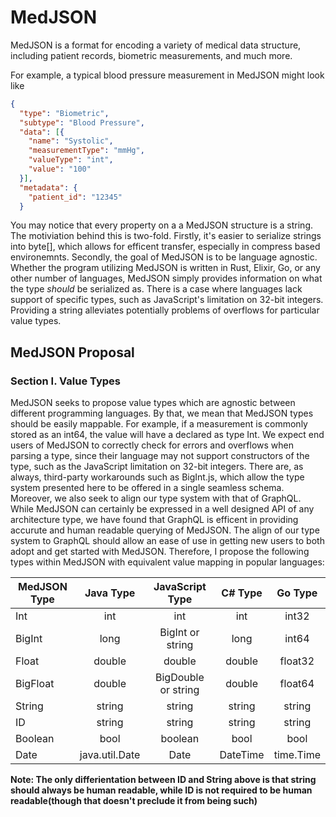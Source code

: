 # MedJSON
MedJSON is a format for encoding a variety of medical data structure, including patient records, biometric measurements, and much more.

For example, a typical blood pressure measurement in MedJSON might look like
```json
{
  "type": "Biometric",
  "subtype": "Blood Pressure",
  "data": [{
    "name": "Systolic",
    "measurementType": "mmHg",
    "valueType": "int",
    "value": "100"
  }],
  "metadata": {
    "patient_id": "12345"
  }
```

You may notice that every property on a a MedJSON structure is a string. The motiviation behind this is two-fold. Firstly, 
it's easier to serialize strings into byte[], which allows for efficent transfer, especially in compress based environemnts. 
Secondly, the goal of MedJSON is to be language agnostic. Whether the program utilizing MedJSON is written in Rust, Elixir, Go,
or any other number of languages, MedJSON simply provides information on what the type _should_ be serialized as. There is a case
where languages lack support of specific types, such as JavaScript's limitation on 32-bit integers. Providing a string alleviates
potentially problems of overflows for particular value types.

## MedJSON Proposal

### Section I. Value Types

MedJSON seeks to propose value types which are agnostic between different programming languages. By that, we mean that MedJSON types should be easily mappable. For example, if a measurement is commonly stored as an int64, the value will have a declared as type Int. We expect end users of MedJSON to correctly check for errors and overflows when parsing a type, since their language may not support constructors of the type, such as the JavaScript limitation on 32-bit integers. There are, as always, third-party workarounds such as BigInt.js, which allow the type system presented here to be offered in a single seamless schema. Moreover, we also seek to align our type system with that of GraphQL. While MedJSON can certainly be expressed in a well designed API of any architecture type, we have found that GraphQL is efficent in providing accurute and human readable querying of MedJSON. The align of our type system to GraphQL should allow an ease of use in getting new users to both adopt and get started with MedJSON. Therefore, I propose the following types within MedJSON with equivalent value mapping in popular languages:

| MedJSON Type  | Java Type     | JavaScript Type | C# Type | Go Type |
| ------------- |:-------------:|:---------------:|:-------:|:-------:|
| Int           | int           | int             | int     | int32   |
| BigInt        | long          | BigInt or string | long | int64 |
| Float         | double        |  double         | double  | float32 |
| BigFloat      | double        | BigDouble or string | double | float64 |
| String        | string        |    string       | string     | string  | 
| ID            | string        |  string         | string     | string  |
| Boolean       | bool          | boolean         | bool       | bool    |
| Date          | java.util.Date | Date           | DateTime   | time.Time |

**Note: The only differientation between ID and String above is that string should always be human readable, while ID is not required to be human readable(though that doesn't preclude it from being such)**
